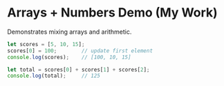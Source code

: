 # Arrays + Numbers Demo (My Work)

Demonstrates mixing arrays and arithmetic.

```js
let scores = [5, 10, 15];
scores[0] = 100;        // update first element
console.log(scores);    // [100, 10, 15]

let total = scores[0] + scores[1] + scores[2];
console.log(total);     // 125
```
